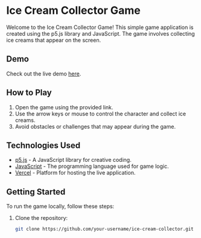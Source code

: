 # Ice Cream Collector Game

Welcome to the Ice Cream Collector Game! This simple game application is created using the p5.js library and JavaScript. The game involves collecting ice creams that appear on the screen.

## Demo

Check out the live demo [here](https://ice-cream-collector-final.vercel.app/).

## How to Play

1. Open the game using the provided link.
2. Use the arrow keys or mouse to control the character and collect ice creams.
3. Avoid obstacles or challenges that may appear during the game.

## Technologies Used

- [p5.js](https://p5js.org/) - A JavaScript library for creative coding.
- [JavaScript](https://developer.mozilla.org/en-US/docs/Web/JavaScript) - The programming language used for game logic.
- [Vercel](https://vercel.com/) - Platform for hosting the live application.

## Getting Started

To run the game locally, follow these steps:

1. Clone the repository:

   ```bash
   git clone https://github.com/your-username/ice-cream-collector.git
